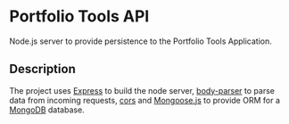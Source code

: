 # Portfolio Tools API

Node.js server to provide persistence to the Portfolio Tools Application.

## Description

The project uses [Express](https://expressjs.com/) to build the node server, [body-parser](https://www.npmjs.com/package/body-parser) to parse data from incoming requests, [cors](https://www.npmjs.com/package/cors) and [Mongoose.js](https://mongoosejs.com/) to provide ORM for a [MongoDB](https://www.mongodb.com/) database.